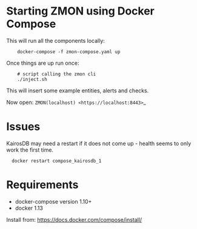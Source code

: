 Starting ZMON using Docker Compose
==================================

This will run all the components locally:

```
    docker-compose -f zmon-compose.yaml up
```

Once things are up run once:

```
    # script calling the zmon cli
    ./inject.sh
```

This will insert some example entities, alerts and checks.

Now open: `ZMON(localhost) <https://localhost:8443>`_

Issues
======

KairosDB may need a restart if it does not come up - health seems to only work the first time.

```
  docker restart compose_kairosdb_1
```

Requirements
============

 * docker-compose version 1.10+
 * docker 1.13

 Install from: https://docs.docker.com/compose/install/
